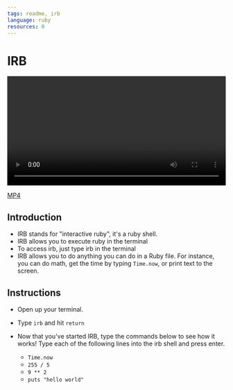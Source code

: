 ```yaml
---
tags: readme, irb
language: ruby
resources: 0
---
```


# IRB

<video controls width="100%">
  <source src="http://learn-co-videos.s3.amazonaws.com/ruby/intro-to-irb.mp4" type="video/mp4" >
    The video accompanying this lab is best enjoyed on Learn.co
</video>

[MP4](http://learn-co-videos.s3.amazonaws.com/ruby/intro-to-irb.mp4)

## Introduction

* IRB stands for "interactive ruby", it's a ruby shell.
* IRB allows you to execute ruby in the terminal
* To access irb, just type irb in the terminal
* IRB allows you to do anything you can do in a Ruby file. For instance, you can do math, get the time by typing `Time.now`, or print text to the screen.

## Instructions

* Open up your terminal.
* Type `irb` and hit `return`
* Now that you've started IRB, type the commands below to see how it works! Type each of the following lines into the irb shell and press enter.
  
  * `Time.now`
  * `255 / 5`
  * `9 ** 2`
  * `puts "hello world"`

